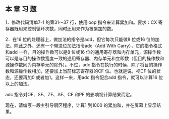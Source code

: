    

## 本 章 习 题

1．修改代码清单7-1 的第31～37 行，使用loop 指令来计算累加和。要求：CX 寄存器既用来控制循环次数，同时还用来作为被累加的数。

2．在16 位的处理器上，做加法的指令是add，但它每次只能做8 位或16 位的加法。除此之外，还有一个带进位加法指令adc（Add With Carry），它的指令格式和add 一样，目的操作数可以是8 位或16 位的通用寄存器和内存单元，源操作数可以是与目的操作数宽度一致的通用寄存器、内存单元和立即数（但目的操作数和源操作数同为内存单元的除外）。不过，adc 指令在执行的时候，除了将目的操作数和源操作数相加，还要加上当前标志寄存器的CF 位。也就是说，视CF 位的状态，还要再加0 或者加1。这样一来，用adc 指令配合add 指令，就可以计算16 位以上的加法。

adc 指令对OF、SF、ZF、AF、CF 和PF 的影响视计算结果而定。

现在，请编写一段主引导扇区程序，计算1 到1000 的累加和，并在屏幕上显示结果。